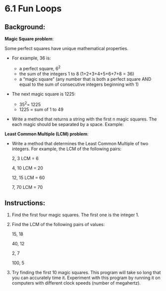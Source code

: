 # 6.1 Fun Loops

## Background: 
**Magic Square problem**: 

Some perfect squares have unique mathematical properties. 
- For example, 36 is:
    - a perfect square, 6<sup>2</sup>  
    - the sum of the integers 1 to 8 (1+2+3+4+5+6+7+8 = 36)  
    - a “magic square” (any number that is both a perfect square AND equal to the sum of consecutive integers beginning with 1) 

- The next magic square is 1225: 
    - 35<sup>2</sup>= 1225  
    - 1225 = sum of 1 to 49 

- Write a method that returns a string with the first n magic squares. The each magic should be separated by a space. Example: 

**Least Common Multiple (LCM) problem**: 
- Write a method that determines the Least Common Multiple of two integers. For example, the LCM of the following pairs: 

    2, 3 LCM = 6 

    4, 10 LCM = 20 

    12, 15 LCM = 60 

    7, 70 LCM = 70 

## Instructions: 
1. Find the first four magic squares. The first one is the integer 1. 
2. Find the LCM of the following pairs of values: 

    15, 18 
    
    40, 12
    
    2, 7 
    
    100, 5 

3. Try finding the first 10 magic squares. This program will take so long that you can accurately time it. Experiment with this program by running it on computers with different clock speeds (number of megahertz).
